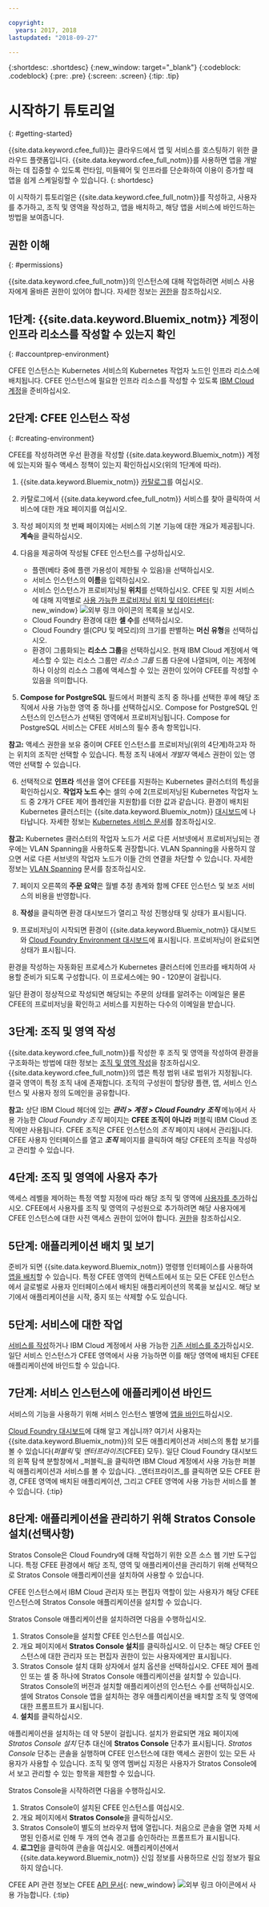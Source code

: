 ```yaml
---

copyright:
  years: 2017, 2018
lastupdated: "2018-09-27"

---
```


{:shortdesc: .shortdesc}
{:new_window: target="_blank"}
{:codeblock: .codeblock}
{:pre: .pre}
{:screen: .screen}
{:tip: .tip}

# 시작하기 튜토리얼
{: #getting-started}

{{site.data.keyword.cfee_full}}는 클라우드에서 앱 및 서비스를 호스팅하기 위한 클라우드 플랫폼입니다. {{site.data.keyword.cfee_full_notm}}를 사용하면 앱을 개발하는 데 집중할 수 있도록 런타임, 미들웨어 및 인프라를 단순화하여 이용이 증가할 때 앱을 쉽게 스케일링할 수 있습니다.
{: shortdesc}

이 시작하기 튜토리얼은 {{site.data.keyword.cfee_full_notm}}를 작성하고, 사용자를 추가하고, 조직 및 영역을 작성하고, 앱을 배치하고, 해당 앱을 서비스에 바인드하는 방법을 보여줍니다.

## 권한 이해
{: #permissions}

{{site.data.keyword.cfee_full_notm}}의 인스턴스에 대해 작업하려면 서비스 사용자에게 올바른 권한이 있어야 합니다. 자세한 정보는 [권한](https://console.bluemix.net/docs/cloud-foundry/permissions.html)을 참조하십시오.

## 1단계: {{site.data.keyword.Bluemix_notm}} 계정이 인프라 리소스를 작성할 수 있는지 확인
{: #accountprep-environment}

CFEE 인스턴스는 Kubernetes 서비스의 Kubernetes 작업자 노드인 인프라 리소스에 배치됩니다. CFEE 인스턴스에 필요한 인프라 리소스를 작성할 수 있도록 [IBM Cloud 계정](https://console.bluemix.net/docs/cloud-foundry/prepare-account.html)을 준비하십시오.

## 2단계: CFEE 인스턴스 작성
{: #creating-environment}

CFEE를 작성하려면 우선 환경을 작성할 {{site.data.keyword.Bluemix_notm}} 계정에 있는지와 필수 액세스 정책이 있는지 확인하십시오(위의 1단계에 따라). 

1.  {{site.data.keyword.Bluemix_notm}} [카탈로그](https://console.bluemix.net/catalog)를 여십시오.

2.  카탈로그에서 {{site.data.keyword.cfee_full_notm}} 서비스를 찾아 클릭하여 서비스에 대한 개요 페이지를 여십시오.

3.  작성 페이지의 첫 번째 페이지에는 서비스의 기본 기능에 대한 개요가 제공됩니다. **계속**을 클릭하십시오.

4.  다음을 제공하여 작성될 CFEE 인스턴스를 구성하십시오. 
    * 플랜(베타 중에 플랜 가용성이 제한될 수 있음)을 선택하십시오.
    * 서비스 인스턴스의 **이름**을 입력하십시오.
    * 서비스 인스턴스가 프로비저닝될 **위치**를 선택하십시오. CFEE 및 지원 서비스에 대해 지역별로 [사용 가능한 프로비저닝 위치 및 데이터센터](https://console.bluemix.net/docs/cloud-foundry/index.html#provisioning-targets){: new_window} ![외부 링크 아이콘](../icons/launch-glyph.svg "외부 링크 아이콘")의 목록을 보십시오.  
    * Cloud Foundry 환경에 대한 **셀 수**를 선택하십시오.
    * Cloud Foundry 셀(CPU 및 메모리)의 크기를 판별하는 **머신 유형**을 선택하십시오.
    * 환경이 그룹화되는 **리소스 그룹**을 선택하십시오. 현재 IBM Cloud 계정에서 액세스할 수 있는 리소스 그룹만 _리소스 그룹_ 드롭 다운에 나열되며, 이는 계정에 하나 이상의 리소스 그룹에 액세스할 수 있는 권한이 있어야 CFEE를 작성할 수 있음을 의미합니다.

5.  **Compose for PostgreSQL** 필드에서 퍼블릭 조직 중 하나를 선택한 후에 해당 조직에서 사용 가능한 영역 중 하나를 선택하십시오. Compose for PostgreSQL 인스턴스의 인스턴스가 선택된 영역에서 프로비저닝됩니다. Compose for PostgreSQL 서비스는 CFEE 서비스의 필수 종속 항목입니다. 

**참고:** 액세스 권한을 보유 중이며 CFEE 인스턴스를 프로비저닝(위의 4단계)하고자 하는 위치의 조직만 선택할 수 있습니다. 특정 조직 내에서 _개발자_ 액세스 권한이 있는 영역만 선택할 수 있습니다.  

6.  선택적으로 **인프라** 섹션을 열어 CFEE를 지원하는 Kubernetes 클러스터의 특성을 확인하십시오. **작업자 노드 수**는 셀의 수에 2(프로비저닝된 Kubernetes 작업자 노드 중 2개가 CFEE 제어 플레인을 지원함)를 더한 값과 같습니다.
환경이 배치된 Kubernetes 클러스터는 {{site.data.keyword.Bluemix_notm}} [대시보드](https://console.bluemix.net/dashboard/apps/)에 나타납니다. 자세한 정보는 [Kubernetes 서비스 문서](https://console.bluemix.net/docs/containers/cs_why.html#cs_ov)를 참조하십시오. 

**참고:** Kubernetes 클러스터의 작업자 노드가 서로 다른 서브넷에서 프로비저닝되는 경우에는 VLAN Spanning을 사용하도록 권장합니다. VLAN Spanning을 사용하지 않으면 서로 다른 서브넷의 작업자 노드가 이들 간의 연결을 차단할 수 있습니다. 자세한 정보는 [VLAN Spanning](https://console.bluemix.net/docs/containers/cs_subnets.html#vlan-spanning) 문서를 참조하십시오. 

7.  페이지 오른쪽의 **주문 요약**은 월별 추정 총계와 함께 CFEE 인스턴스 및 보조 서비스의 비용을 반영합니다. 

8.  **작성**을 클릭하면 환경 대시보드가 열리고 작성 진행상태 및 상태가 표시됩니다.

9.  프로비저닝이 시작되면 환경이 {{site.data.keyword.Bluemix_notm}} 대시보드와 [Cloud Foundry Environment 대시보드](https://console.bluemix.net/dashboard/cloudfoundry?filter=cf_environments)에 표시됩니다.  프로비저닝이 완료되면 상태가 표시됩니다.

환경을 작성하는 자동화된 프로세스가 Kubernetes 클러스터에 인프라를 배치하여 사용할 준비가 되도록 구성합니다. 이 프로세스에는 90 - 120분이 걸립니다.

일단 환경이 정상적으로 작성되면 해당되는 주문의 상태를 알려주는 이메일은 물론 CFEE의 프로비저닝을 확인하고 서비스를 지원하는 다수의 이메일을 받습니다. 

## 3단계: 조직 및 영역 작성

{{site.data.keyword.cfee_full_notm}}를 작성한 후 조직 및 영역을 작성하여 환경을 구조화하는 방법에 대한 정보는 [조직 및 영역 작성](https://console.bluemix.net/docs/cloud-foundry/orgs-spaces.html)을 참조하십시오. {{site.data.keyword.cfee_full_notm}}의 앱은 특정 범위 내로 범위가 지정됩니다. 결국 영역이 특정 조직 내에 존재합니다. 조직의 구성원이 할당량 플랜, 앱, 서비스 인스턴스 및 사용자 정의 도메인을 공유합니다.

**참고:** 상단 IBM Cloud 헤더에 있는 **_관리 > 계정 > Cloud Foundry 조직_** 메뉴에서 사용 가능한 _Cloud Foundry 조직_ 페이지는 **CFEE 조직이 아니라** 퍼블릭 IBM Cloud 조직에만 사용됩니다. CFEE 조직은 CFEE 인스턴스의 _조직_ 페이지 내에서 관리됩니다.  CFEE 사용자 인터페이스를 열고 **_조직_** 페이지를 클릭하여 해당 CFEE의 조직을 작성하고 관리할 수 있습니다. 

## 4단계: 조직 및 영역에 사용자 추가

액세스 레벨을 제어하는 특정 역할 지정에 따라 해당 조직 및 영역에 [사용자를 추가](https://console.bluemix.net/docs/cloud-foundry/add-users.html)하십시오.  CFEE에서 사용자를 조직 및 영역의 구성원으로 추가하려면 해당 사용자에게 CFEE 인스턴스에 대한 사전 액세스 권한이 있어야 합니다. [권한](https://console.bluemix.net/docs/cloud-foundry/permissions.html)을 참조하십시오.

## 5단계: 애플리케이션 배치 및 보기

준비가 되면 {{site.data.keyword.Bluemix_notm}} 명령행 인터페이스를 사용하여 [앱을 배치](https://console.bluemix.net/docs/cloud-foundry/deploy-apps.html)할 수 있습니다.  특정 CFEE 영역의 컨텍스트에서 또는 모든 CFEE 인스턴스에서 글로벌로 사용자 인터페이스에서 배치된 애플리케이션의 목록을 보십시오.  해당 보기에서 애플리케이션을 시작, 중지 또는 삭제할 수도 있습니다.

## 5단계: 서비스에 대한 작업

[서비스를 작성](https://console.bluemix.net/docs/cloud-foundry/add-serv-inst.html#creating-services_inspace)하거나 IBM Cloud 계정에서 사용 가능한 [기존 서비스를 추가](https://console.bluemix.net/docs/cloud-foundry/add-serv-inst.html#adding-services_inspace)하십시오. 일단 서비스 인스턴스가 CFEE 영역에서 사용 가능하면 이를 해당 영역에 배치된 CFEE 애플리케이션에 바인드할 수 있습니다. 

## 7단계: 서비스 인스턴스에 애플리케이션 바인드

서비스의 기능을 사용하기 위해 서비스 인스턴스 별명에 [앱을 바인드](https://console.bluemix.net/docs/cloud-foundry/add-serv-inst.html#bind_services)하십시오.

[Cloud Foundry 대시보드](https://console.bluemix.net/dashboard/cloudfoundry/overview)에 대해 알고 계십니까? 여기서 사용자는 {{site.data.keyword.Bluemix_notm}}의 모든 애플리케이션과 서비스의 통합 보기를 볼 수 있습니다(_퍼블릭_ 및 _엔터프라이즈_(CFEE) 모두).  일단 Cloud Foundry 대시보드의 왼쪽 탐색 분할창에서 _퍼블릭_을 클릭하면 IBM Cloud 계정에서 사용 가능한 퍼블릭 애플리케이션과 서비스를 볼 수 있습니다. _엔터프라이즈_를 클릭하면 모든 CFEE 환경, CFEE 영역에 배치된 애플리케이션, 그리고 CFEE 영역에 사용 가능한 서비스를 볼 수 있습니다.
{:tip}

## 8단계: 애플리케이션을 관리하기 위해 Stratos Console 설치(선택사항)

Stratos Console은 Cloud Foundry에 대해 작업하기 위한 오픈 소스 웹 기반 도구입니다. 특정 CFEE 환경에서 해당 조직, 영역 및 애플리케이션을 관리하기 위해 선택적으로 Stratos Console 애플리케이션을 설치하여 사용할 수 있습니다.

CFEE 인스턴스에서 IBM Cloud 관리자 또는 편집자 역할이 있는 사용자가 해당 CFEE 인스턴스에 Stratos Console 애플리케이션을 설치할 수 있습니다.

Stratos Console 애플리케이션을 설치하려면 다음을 수행하십시오.

1. Stratos Console을 설치할 CFEE 인스턴스를 여십시오.
2. 개요 페이지에서 **Stratos Console 설치**를 클릭하십시오. 이 단추는 해당 CFEE 인스턴스에 대한 관리자 또는 편집자 권한이 있는 사용자에게만 표시됩니다.
3. Stratos Console 설치 대화 상자에서 설치 옵션을 선택하십시오. CFEE 제어 플레인 또는 셀 중 하나에 Stratos Console 애플리케이션을 설치할 수 있습니다. Stratos Console의 버전과 설치할 애플리케이션의 인스턴스 수를 선택하십시오. 셀에 Stratos Console 앱을 설치하는 경우 애플리케이션을 배치할 조직 및 영역에 대한 프롬프트가 표시됩니다.
4. **설치**를 클릭하십시오.

애플리케이션을 설치하는 데 약 5분이 걸립니다. 설치가 완료되면 개요 페이지에 _Stratos Console 설치_ 단추 대신에 **Stratos Console** 단추가 표시됩니다. _Stratos Console_ 단추는 콘솔을 실행하며 CFEE 인스턴스에 대한 액세스 권한이 있는 모든 사용자가 사용할 수 있습니다. 조직 및 영역 멤버십 지정은 사용자가 Stratos Console에서 보고 관리할 수 있는 항목을 제한할 수 있습니다.

Stratos Console을 시작하려면 다음을 수행하십시오.

1. Stratos Console이 설치된 CFEE 인스턴스를 여십시오.
2. 개요 페이지에서 **Stratos Console**을 클릭하십시오.
3. Stratos Console이 별도의 브라우저 탭에 열립니다. 처음으로 콘솔을 열면 자체 서명된 인증서로 인해 두 개의 연속 경고를 승인하라는 프롬프트가 표시됩니다.
4. **로그인**을 클릭하여 콘솔을 여십시오. 애플리케이션에서 {{site.data.keyword.Bluemix_notm}} 신임 정보를 사용하므로 신임 정보가 필요하지 않습니다.

CFEE API 관련 정보는 CFEE [API 문서](https://console.bluemix.net/apidocs/cfaas){: new_window} ![외부 링크 아이콘](../icons/launch-glyph.svg "외부 링크 아이콘")에서 사용 가능합니다.
{:tip}
